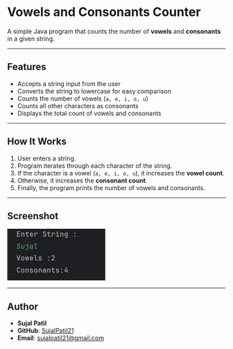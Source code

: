 # Vowels and Consonants Counter

A simple Java program that counts the number of **vowels** and **consonants** in a given string.  

---

## Features
- Accepts a string input from the user  
- Converts the string to lowercase for easy comparison  
- Counts the number of vowels (`a, e, i, o, u`)  
- Counts all other characters as consonants  
- Displays the total count of vowels and consonants  

---

## How It Works
1. User enters a string.  
2. Program iterates through each character of the string.  
3. If the character is a vowel (`a, e, i, o, u`), it increases the **vowel count**.  
4. Otherwise, it increases the **consonant count**.  
5. Finally, the program prints the number of vowels and consonants.  

---

## Screenshot
![Program Output](Output.png)

---

## Author
- **Sujal Patil**  
- **GitHub**: [SujalPatil21](https://github.com/SujalPatil21)  
- **Email**: sujalpatil21@gmail.com  
